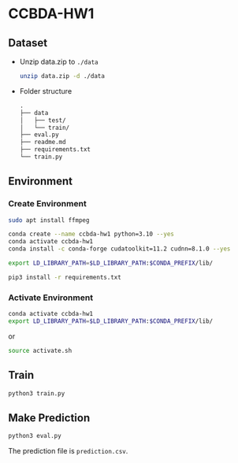 # CCBDA-HW1

## Dataset

- Unzip data.zip to `./data`

    ```sh
    unzip data.zip -d ./data
    ```

- Folder structure

    ```txt
    .
    ├── data
    │   ├── test/
    │   └── train/
    ├── eval.py
    ├── readme.md
    ├── requirements.txt
    └── train.py
    ```

## Environment

### Create Environment

```sh
sudo apt install ffmpeg

conda create --name ccbda-hw1 python=3.10 --yes
conda activate ccbda-hw1
conda install -c conda-forge cudatoolkit=11.2 cudnn=8.1.0 --yes

export LD_LIBRARY_PATH=$LD_LIBRARY_PATH:$CONDA_PREFIX/lib/

pip3 install -r requirements.txt
```

### Activate Environment

```sh
conda activate ccbda-hw1
export LD_LIBRARY_PATH=$LD_LIBRARY_PATH:$CONDA_PREFIX/lib/
```

or

```sh
source activate.sh
```

## Train

```sh
python3 train.py
```

## Make Prediction

```sh
python3 eval.py
```

The prediction file is `prediction.csv`.
